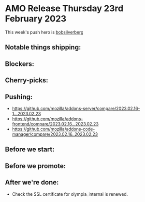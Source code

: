 # AMO Release Thursday 23rd February 2023

This week's push hero is [bobsilverberg](https://github.com/bobsilverberg)

## Notable things shipping:

## Blockers:

## Cherry-picks:


## Pushing:

- https://github.com/mozilla/addons-server/compare/2023.02.16-1...2023.02.23
- https://github.com/mozilla/addons-frontend/compare/2023.02.16...2023.02.23
- https://github.com/mozilla/addons-code-manager/compare/2023.02.16..2023.02.23

## Before we start:

## Before we promote:

## After we're done:
- Check the SSL certificate for olympia_internal is renewed.
